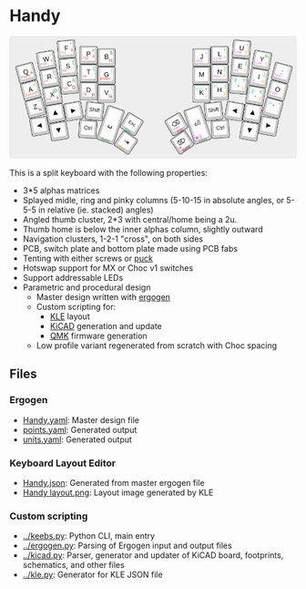 # Handy

![Handy layout](Handy%20layout.png)

This is a split keyboard with the following properties:

- 3*5 alphas matrices
- Splayed midle, ring and pinky columns (5-10-15 in absolute angles, or 5-5-5 in relative (ie. stacked) angles)
- Angled thumb cluster, 2*3 with central/home being a 2u.
- Thumb home is below the inner alphas column, slightly outward
- Navigation clusters, 1-2-1 "cross", on both sides
- PCB, switch plate and bottom plate made using PCB fabs
- Tenting with either screws or [puck](https://splitkb.com/collections/keyboard-parts/products/tenting-puck)
- Hotswap support for MX or Choc v1 switches
- Support addressable LEDs
- Parametric and procedural design
  - Master design written with [ergogen](https://github.com/ergogen/ergogen/tree/master)
  - Custom scripting for:
    - [KLE](http://www.keyboard-layout-editor.com/) layout
    - [KiCAD](https://www.kicad.org/) generation and update
    - [QMK](https://qmk.fm/) firmware generation
  - Low profile variant regenerated from scratch with Choc spacing

## Files

### Ergogen

- [Handy.yaml](Handy.yaml): Master design file
- [points.yaml](points.yaml): Generated output
- [units.yaml](units.yaml): Generated output

### Keyboard Layout Editor

- [Handy.json](Handy.json): Generated from master ergogen file
- [Handy layout.png](Handy%20layout.png): Layout image generated by KLE

### Custom scripting

- [../keebs.py](../keebs.py): Python CLI, main entry
- [../ergogen.py](../ergogen.py): Parsing of Ergogen input and output files
- [../kicad.py](../kicad.py): Parser, generator and updater of KiCAD board, footprints, schematics, and other files
- [../kle.py](../kle.py): Generator for KLE JSON file
